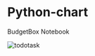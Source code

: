 # Python-chart
BudgetBox Notebook

![todotask](https://github.com/Gowthamkannappan/Python-chart/assets/113886400/4b806000-a53f-4ba3-82ba-a4d30b8acb36)

